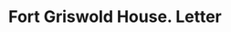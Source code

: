 ---
doi: 10.7916/D8WW8VNZ
date_other: '1880'
date_other_textual: 1880-1889
form: correspondence
genre:
- Letters (correspondence)
name:
- Fort Griswold House
object_in_context_url: https://biggert.cul.columbia.edu/items/view/ave_biggert_00090
subject_hierarchical_geographic:
- New London, Connecticut, United States
subject_name:
- Fort Griswold House
title: Fort Griswold House. Letter
sort_title: Fort Griswold House. Letter
call_number: ave_biggert_00090
coordinates:
- 41.355555555555554,-72.09944444444444
pid: ave_biggert_00090
identifiers: ave_biggert_00090
canvas_id: ldpd:395365
permalink: "/items/ave_biggert_00090/"
layout: iiif-image-page
---
